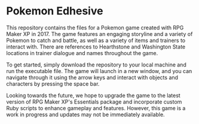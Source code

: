 # Pokemon Edhesive

This repository contains the files for a Pokemon game created with RPG Maker XP in 2017. The game features an engaging storyline and a variety of Pokemon to catch and battle, as well as a variety of items and trainers to interact with. There are references to Hearthstone and Washington State locations in trainer dialogue and names throughout the game.

To get started, simply download the repository to your local machine and run the executable file. The game will launch in a new window, and you can navigate through it using the arrow keys and interact with objects and characters by pressing the space bar.

Looking towards the future, we hope to upgrade the game to the latest version of RPG Maker XP's Essentials package and incorporate custom Ruby scripts to enhance gameplay and features. However, this game is a work in progress and updates may not be immediately available.